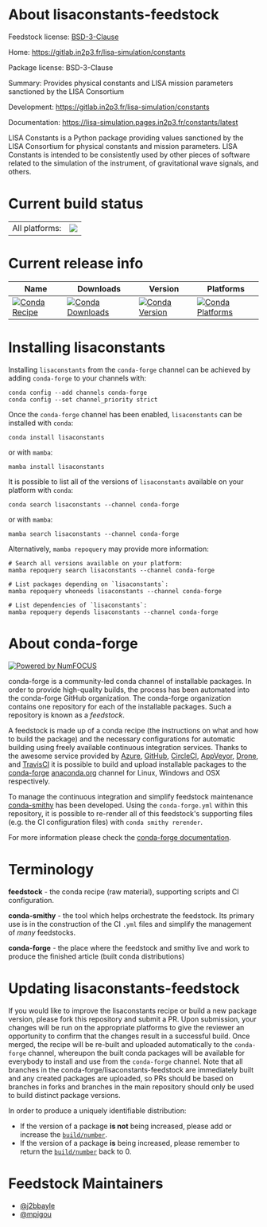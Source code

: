 About lisaconstants-feedstock
=============================

Feedstock license: [BSD-3-Clause](https://github.com/conda-forge/lisaconstants-feedstock/blob/main/LICENSE.txt)

Home: https://gitlab.in2p3.fr/lisa-simulation/constants

Package license: BSD-3-Clause

Summary: Provides physical constants and LISA mission parameters sanctioned by the LISA Consortium

Development: https://gitlab.in2p3.fr/lisa-simulation/constants

Documentation: https://lisa-simulation.pages.in2p3.fr/constants/latest

LISA Constants is a Python package providing values sanctioned by the LISA Consortium for physical constants and mission parameters. LISA Constants is intended to be consistently used by other pieces of software related to the simulation of the instrument, of gravitational wave signals, and others.

Current build status
====================


<table><tr><td>All platforms:</td>
    <td>
      <a href="https://dev.azure.com/conda-forge/feedstock-builds/_build/latest?definitionId=25269&branchName=main">
        <img src="https://dev.azure.com/conda-forge/feedstock-builds/_apis/build/status/lisaconstants-feedstock?branchName=main">
      </a>
    </td>
  </tr>
</table>

Current release info
====================

| Name | Downloads | Version | Platforms |
| --- | --- | --- | --- |
| [![Conda Recipe](https://img.shields.io/badge/recipe-lisaconstants-green.svg)](https://anaconda.org/conda-forge/lisaconstants) | [![Conda Downloads](https://img.shields.io/conda/dn/conda-forge/lisaconstants.svg)](https://anaconda.org/conda-forge/lisaconstants) | [![Conda Version](https://img.shields.io/conda/vn/conda-forge/lisaconstants.svg)](https://anaconda.org/conda-forge/lisaconstants) | [![Conda Platforms](https://img.shields.io/conda/pn/conda-forge/lisaconstants.svg)](https://anaconda.org/conda-forge/lisaconstants) |

Installing lisaconstants
========================

Installing `lisaconstants` from the `conda-forge` channel can be achieved by adding `conda-forge` to your channels with:

```
conda config --add channels conda-forge
conda config --set channel_priority strict
```

Once the `conda-forge` channel has been enabled, `lisaconstants` can be installed with `conda`:

```
conda install lisaconstants
```

or with `mamba`:

```
mamba install lisaconstants
```

It is possible to list all of the versions of `lisaconstants` available on your platform with `conda`:

```
conda search lisaconstants --channel conda-forge
```

or with `mamba`:

```
mamba search lisaconstants --channel conda-forge
```

Alternatively, `mamba repoquery` may provide more information:

```
# Search all versions available on your platform:
mamba repoquery search lisaconstants --channel conda-forge

# List packages depending on `lisaconstants`:
mamba repoquery whoneeds lisaconstants --channel conda-forge

# List dependencies of `lisaconstants`:
mamba repoquery depends lisaconstants --channel conda-forge
```


About conda-forge
=================

[![Powered by
NumFOCUS](https://img.shields.io/badge/powered%20by-NumFOCUS-orange.svg?style=flat&colorA=E1523D&colorB=007D8A)](https://numfocus.org)

conda-forge is a community-led conda channel of installable packages.
In order to provide high-quality builds, the process has been automated into the
conda-forge GitHub organization. The conda-forge organization contains one repository
for each of the installable packages. Such a repository is known as a *feedstock*.

A feedstock is made up of a conda recipe (the instructions on what and how to build
the package) and the necessary configurations for automatic building using freely
available continuous integration services. Thanks to the awesome service provided by
[Azure](https://azure.microsoft.com/en-us/services/devops/), [GitHub](https://github.com/),
[CircleCI](https://circleci.com/), [AppVeyor](https://www.appveyor.com/),
[Drone](https://cloud.drone.io/welcome), and [TravisCI](https://travis-ci.com/)
it is possible to build and upload installable packages to the
[conda-forge](https://anaconda.org/conda-forge) [anaconda.org](https://anaconda.org/)
channel for Linux, Windows and OSX respectively.

To manage the continuous integration and simplify feedstock maintenance
[conda-smithy](https://github.com/conda-forge/conda-smithy) has been developed.
Using the ``conda-forge.yml`` within this repository, it is possible to re-render all of
this feedstock's supporting files (e.g. the CI configuration files) with ``conda smithy rerender``.

For more information please check the [conda-forge documentation](https://conda-forge.org/docs/).

Terminology
===========

**feedstock** - the conda recipe (raw material), supporting scripts and CI configuration.

**conda-smithy** - the tool which helps orchestrate the feedstock.
                   Its primary use is in the construction of the CI ``.yml`` files
                   and simplify the management of *many* feedstocks.

**conda-forge** - the place where the feedstock and smithy live and work to
                  produce the finished article (built conda distributions)


Updating lisaconstants-feedstock
================================

If you would like to improve the lisaconstants recipe or build a new
package version, please fork this repository and submit a PR. Upon submission,
your changes will be run on the appropriate platforms to give the reviewer an
opportunity to confirm that the changes result in a successful build. Once
merged, the recipe will be re-built and uploaded automatically to the
`conda-forge` channel, whereupon the built conda packages will be available for
everybody to install and use from the `conda-forge` channel.
Note that all branches in the conda-forge/lisaconstants-feedstock are
immediately built and any created packages are uploaded, so PRs should be based
on branches in forks and branches in the main repository should only be used to
build distinct package versions.

In order to produce a uniquely identifiable distribution:
 * If the version of a package **is not** being increased, please add or increase
   the [``build/number``](https://docs.conda.io/projects/conda-build/en/latest/resources/define-metadata.html#build-number-and-string).
 * If the version of a package **is** being increased, please remember to return
   the [``build/number``](https://docs.conda.io/projects/conda-build/en/latest/resources/define-metadata.html#build-number-and-string)
   back to 0.

Feedstock Maintainers
=====================

* [@j2bbayle](https://github.com/j2bbayle/)
* [@mpigou](https://github.com/mpigou/)

